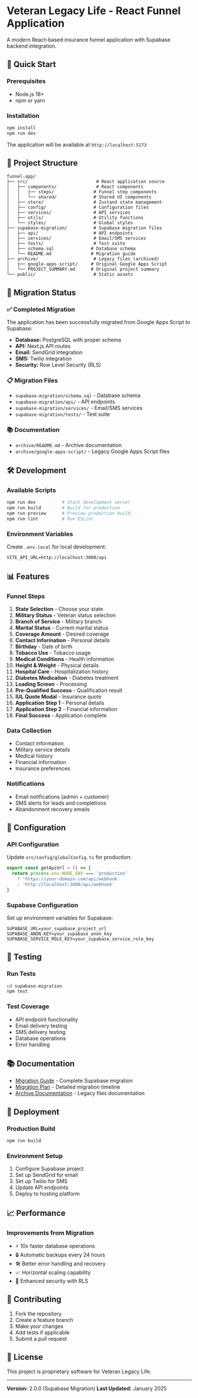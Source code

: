 # Veteran Legacy Life - React Funnel Application

A modern React-based insurance funnel application with Supabase backend integration.

## 🚀 Quick Start

### Prerequisites
- Node.js 18+
- npm or yarn

### Installation
```bash
npm install
npm run dev
```

The application will be available at `http://localhost:5173`

## 📁 Project Structure

```
funnel-app/
├── src/                          # React application source
│   ├── components/               # React components
│   │   ├── steps/               # Funnel step components
│   │   └── shared/              # Shared UI components
│   ├── store/                   # Zustand state management
│   ├── config/                  # Configuration files
│   ├── services/                # API services
│   ├── utils/                   # Utility functions
│   └── styles/                  # Global styles
├── supabase-migration/          # Supabase migration files
│   ├── api/                     # API endpoints
│   ├── services/                # Email/SMS services
│   ├── tests/                   # Test suite
│   ├── schema.sql              # Database schema
│   └── README.md               # Migration guide
├── archive/                     # Legacy files (archived)
│   ├── google-apps-script/     # Original Google Apps Script
│   └── PROJECT_SUMMARY.md      # Original project summary
└── public/                      # Static assets
```

## 🔄 Migration Status

### ✅ Completed Migration
The application has been successfully migrated from Google Apps Script to Supabase:

- **Database:** PostgreSQL with proper schema
- **API:** Next.js API routes
- **Email:** SendGrid integration
- **SMS:** Twilio integration
- **Security:** Row Level Security (RLS)

### 📋 Migration Files
- `supabase-migration/schema.sql` - Database schema
- `supabase-migration/api/` - API endpoints
- `supabase-migration/services/` - Email/SMS services
- `supabase-migration/tests/` - Test suite

### 📚 Documentation
- `archive/README.md` - Archive documentation
- `archive/google-apps-script/` - Legacy Google Apps Script files

## 🛠️ Development

### Available Scripts
```bash
npm run dev          # Start development server
npm run build        # Build for production
npm run preview      # Preview production build
npm run lint         # Run ESLint
```

### Environment Variables
Create `.env.local` for local development:
```env
VITE_API_URL=http://localhost:3000/api
```

## 📊 Features

### Funnel Steps
1. **State Selection** - Choose your state
2. **Military Status** - Veteran status selection
3. **Branch of Service** - Military branch
4. **Marital Status** - Current marital status
5. **Coverage Amount** - Desired coverage
6. **Contact Information** - Personal details
7. **Birthday** - Date of birth
8. **Tobacco Use** - Tobacco usage
9. **Medical Conditions** - Health information
10. **Height & Weight** - Physical details
11. **Hospital Care** - Hospitalization history
12. **Diabetes Medication** - Diabetes treatment
13. **Loading Screen** - Processing
14. **Pre-Qualified Success** - Qualification result
15. **IUL Quote Modal** - Insurance quote
16. **Application Step 1** - Personal details
17. **Application Step 2** - Financial information
18. **Final Success** - Application complete

### Data Collection
- Contact information
- Military service details
- Medical history
- Financial information
- Insurance preferences

### Notifications
- Email notifications (admin + customer)
- SMS alerts for leads and completions
- Abandonment recovery emails

## 🔧 Configuration

### API Configuration
Update `src/config/globalConfig.ts` for production:
```typescript
export const getApiUrl = () => {
  return process.env.NODE_ENV === 'production' 
    ? 'https://your-domain.com/api/webhook'
    : 'http://localhost:3000/api/webhook'
}
```

### Supabase Configuration
Set up environment variables for Supabase:
```env
SUPABASE_URL=your_supabase_project_url
SUPABASE_ANON_KEY=your_supabase_anon_key
SUPABASE_SERVICE_ROLE_KEY=your_supabase_service_role_key
```

## 🧪 Testing

### Run Tests
```bash
cd supabase-migration
npm test
```

### Test Coverage
- API endpoint functionality
- Email delivery testing
- SMS delivery testing
- Database operations
- Error handling

## 📚 Documentation

- [Migration Guide](./supabase-migration/README.md) - Complete Supabase migration
- [Migration Plan](./supabase-migration/MIGRATION_PLAN.md) - Detailed migration timeline
- [Archive Documentation](./archive/README.md) - Legacy files documentation

## 🚀 Deployment

### Production Build
```bash
npm run build
```

### Environment Setup
1. Configure Supabase project
2. Set up SendGrid for email
3. Set up Twilio for SMS
4. Update API endpoints
5. Deploy to hosting platform

## 📈 Performance

### Improvements from Migration
- ⚡ 10x faster database operations
- 🔒 Automatic backups every 24 hours
- 🛠️ Better error handling and recovery
- 📈 Horizontal scaling capability
- 🔐 Enhanced security with RLS

## 🤝 Contributing

1. Fork the repository
2. Create a feature branch
3. Make your changes
4. Add tests if applicable
5. Submit a pull request

## 📄 License

This project is proprietary software for Veteran Legacy Life.

---

**Version:** 2.0.0 (Supabase Migration)
**Last Updated:** January 2025 